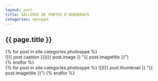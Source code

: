 ```yaml
---
layout: post
title: GALLERIE DE PHOTOS D’AGBODRAFO
categories: menuppe
---
```


## {{ page.title }}

<div class="floatL" markdown="1">
<div id="sliderFrame" markdown="1">
<div id="slider" markdown="1">
{% for post in site.categories.photosppe %}
 <div class="figure" markdown="1">
  ![{{ post.caption }}]({{ post.image }} "{{ post.imagetitle }}")
 </div>
{% endfor %}
</div>
</div>
</div>
<div class="floatL" markdown="1">
<div id="mcts1" markdown="1">
  {% for post in site.categories.photosppe %}
   ![]({{ post.thumbnail }} "{{ post.imagetitle }}")  
  {% endfor %}  
</div>
</div>
<div style="clear:both;" markdown="1"></div>